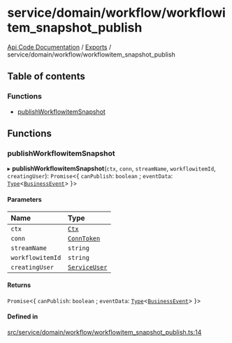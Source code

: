 # service/domain/workflow/workflowitem\_snapshot\_publish
 
[Api Code Documentation](../README.md) / [Exports](../modules.md) / service/domain/workflow/workflowitem\_snapshot\_publish

## Table of contents

### Functions

- [publishWorkflowitemSnapshot](service_domain_workflow_workflowitem_snapshot_publish.md#publishworkflowitemsnapshot)

## Functions

### publishWorkflowitemSnapshot

▸ **publishWorkflowitemSnapshot**(`ctx`, `conn`, `streamName`, `workflowitemId`, `creatingUser`): `Promise`\<\{ `canPublish`: `boolean` ; `eventData`: [`Type`](result.md#type)\<[`BusinessEvent`](service_domain_business_event.md#businessevent)\>  }\>

#### Parameters

| Name | Type |
| :------ | :------ |
| `ctx` | [`Ctx`](../interfaces/lib_ctx.Ctx.md) |
| `conn` | [`ConnToken`](service_conn.md#conntoken) |
| `streamName` | `string` |
| `workflowitemId` | `string` |
| `creatingUser` | [`ServiceUser`](../interfaces/service_domain_organization_service_user.ServiceUser.md) |

#### Returns

`Promise`\<\{ `canPublish`: `boolean` ; `eventData`: [`Type`](result.md#type)\<[`BusinessEvent`](service_domain_business_event.md#businessevent)\>  }\>

#### Defined in

[src/service/domain/workflow/workflowitem_snapshot_publish.ts:14](https://github.com/openkfw/TruBudget/blob/2e43ea7/api/src/service/domain/workflow/workflowitem_snapshot_publish.ts#L14)
